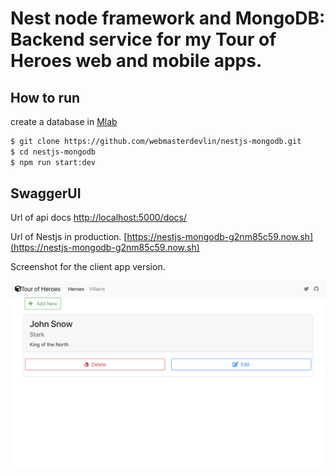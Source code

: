 # Nest node framework and MongoDB: Backend service for my Tour of Heroes web and mobile apps.

## How to run

create a database in [Mlab](https://mlab.com/)

```sh
$ git clone https://github.com/webmasterdevlin/nestjs-mongodb.git
$ cd nestjs-mongodb
$ npm run start:dev
```


## SwaggerUI
Url of api docs [http://localhost:5000/docs/](http://localhost:5000/docs/)

Url of Nestjs in production. [https://nestjs-mongodb-g2nm85c59.now.sh](https://nestjs-mongodb-g2nm85c59.now.sh)

Screenshot for the client app version.

![screenshot](./screenshot.png)
